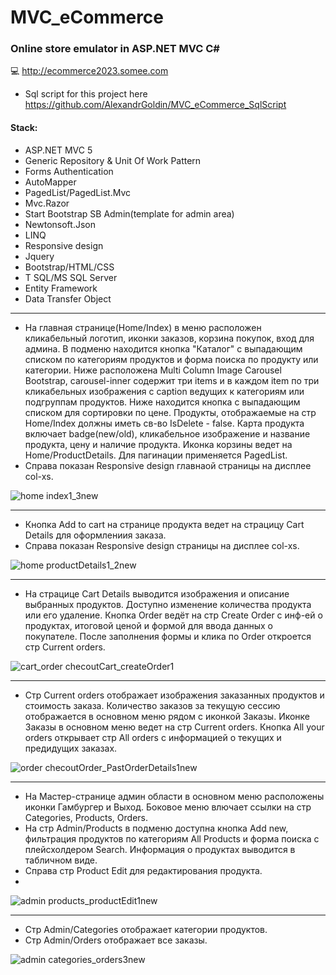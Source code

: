 # MVC_eCommerce
### Online store emulator in ASP.NET MVC C#

💻 http://ecommerce2023.somee.com
+ Sql script for this project here https://github.com/AlexandrGoldin/MVC_eCommerce_SqlScript
#### Stack:
+ ASP.NET MVC 5
+ Generic Repository & Unit Of Work Pattern
+ Forms Authentication
+ AutoMapper                                                        
+  PagedList/PagedList.Mvc
+ Mvc.Razor
+ Start Bootstrap SB Admin(template for admin area) 
+ Newtonsoft.Json
+ LINQ
+ Responsive design
+ Jquery
+ Bootstrap/HTML/CSS
+ T SQL/MS SQL Server
+ Entity Framework
+ Data Transfer Object
______________
+ На главная странице(Home/Index) в меню расположен кликабельный логотип, иконки заказов, корзина покупок, вход для админа. В подменю находится кнопка "Каталог" с выпадающим списком по категориям продуктов и форма поиска по продукту или категории. Ниже расположена Multi Column Image Carousel Bootstrap, carousel-inner содержит три items и в каждом item по три кликабельных изображения с caption ведущих к категориям или подгруппам продуктов. Ниже находится кнопка с выпадающим списком для сортировки по цене. Продукты, отображаемые на стр Home/Index должны иметь св-во IsDelete - false. Карта продукта включает badge(new/old), кликабельное изображение и название продукта, цену и наличие продукта. Иконка корзины ведет на Home/ProductDetails. Для пагинации применяется PagedList.
+ Справа показан Responsive design главнаой страницы на дисплее col-xs.

![home index1_3new](https://user-images.githubusercontent.com/50864552/213481442-19259fae-3cd5-4279-8db8-f2ba3ca59897.png)
__________________________
+ Кнопка Add to cart на странице продукта ведет на страцицу Cart Details для оформлениия заказа.
+ Справа показан Responsive design страницы на дисплее col-xs.

![home productDetails1_2new](https://user-images.githubusercontent.com/50864552/213481903-27ca88e8-6c01-4d62-b701-9ada3b8cf0d8.png)
______________
+ На страцице Cart Details выводится изображения и описание выбранных продуктов. Доступно изменение количества продукта или его удаление. Кнопка Order ведёт на стр Create Order c инф-ей о продуктах, итоговой ценой и формой для ввода данных о покупателе. После заполнения формы и клика по Order откроется стр Current orders.

![cart_order checoutCart_createOrder1](https://user-images.githubusercontent.com/50864552/213482189-3f31556a-ccb7-4eb1-8fbc-6848cbb5dadc.png)
________
+ Стр Current orders отображает изображения заказанных продуктов и стоимость заказа. Количество заказов за текущую сессию отображается в основном меню рядом с иконкой Заказы. Иконке Заказы в основном меню ведет на стр Current orders. Кнопка All your orders открывает стр All orders с информацией о текущих и предидущих заказах.

![order checoutOrder_PastOrderDetails1new](https://user-images.githubusercontent.com/50864552/213482527-e295dcee-88af-4680-988d-ddc491a3ebba.png)
___________
+ На Мастер-странице админ области в основном меню расположены иконки Гамбургер и Выход. Боковое меню влючает ссылки на стр Categories, Products, Orders.
+ На стр Admin/Products в подменю доступна кнопка Add new, фильтрация продуктов по категориям All Products и форма поиска c плейсхолдером Search. Информация о продуктах выводится в табличном виде.
+ Справа стр Product Edit для редактирования продукта.
+ 
![admin products_productEdit1new](https://user-images.githubusercontent.com/50864552/213479252-790de912-c4c3-4f3c-88bb-7b1aa6df6c2d.png)
__________________
+ Стр Admin/Categories отображает категории продуктов.
+ Стр Admin/Orders отображает все заказы.

![admin categories_orders3new](https://user-images.githubusercontent.com/50864552/213482951-865346f0-e431-437a-93d8-cb9ce7d53775.png)
